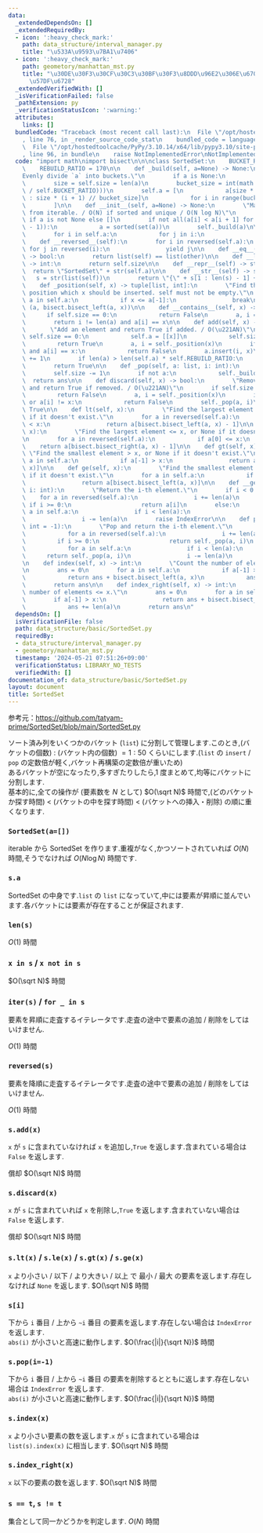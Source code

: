 ```yaml
---
data:
  _extendedDependsOn: []
  _extendedRequiredBy:
  - icon: ':heavy_check_mark:'
    path: data_structure/interval_manager.py
    title: "\u533A\u9593\u7BA1\u7406"
  - icon: ':heavy_check_mark:'
    path: geometory/manhattan_mst.py
    title: "\u30DE\u30F3\u30CF\u30C3\u30BF\u30F3\u8DDD\u96E2\u306E\u6700\u5C0F\u5168\
      \u57DF\u6728"
  _extendedVerifiedWith: []
  _isVerificationFailed: false
  _pathExtension: py
  _verificationStatusIcon: ':warning:'
  attributes:
    links: []
  bundledCode: "Traceback (most recent call last):\n  File \"/opt/hostedtoolcache/PyPy/3.10.14/x64/lib/pypy3.10/site-packages/onlinejudge_verify/documentation/build.py\"\
    , line 76, in _render_source_code_stat\n    bundled_code = language.bundle(\n\
    \  File \"/opt/hostedtoolcache/PyPy/3.10.14/x64/lib/pypy3.10/site-packages/onlinejudge_verify/languages/python.py\"\
    , line 96, in bundle\n    raise NotImplementedError\nNotImplementedError\n"
  code: "import math\nimport bisect\n\n\nclass SortedSet:\n    BUCKET_RATIO = 50\n\
    \    REBUILD_RATIO = 170\n\n    def _build(self, a=None) -> None:\n        \"\
    Evenly divide `a` into buckets.\"\n        if a is None:\n            a = list(self)\n\
    \        size = self.size = len(a)\n        bucket_size = int(math.ceil(math.sqrt(size\
    \ / self.BUCKET_RATIO)))\n        self.a = [\n            a[size * i // bucket_size\
    \ : size * (i + 1) // bucket_size]\n            for i in range(bucket_size)\n\
    \        ]\n\n    def __init__(self, a=None) -> None:\n        \"Make a new SortedSet\
    \ from iterable. / O(N) if sorted and unique / O(N log N)\"\n        a = list(a)\
    \ if a is not None else []\n        if not all(a[i] < a[i + 1] for i in range(len(a)\
    \ - 1)):\n            a = sorted(set(a))\n        self._build(a)\n\n    def __iter__(self):\n\
    \        for i in self.a:\n            for j in i:\n                yield j\n\n\
    \    def __reversed__(self):\n        for i in reversed(self.a):\n           \
    \ for j in reversed(i):\n                yield j\n\n    def __eq__(self, other)\
    \ -> bool:\n        return list(self) == list(other)\n\n    def __len__(self)\
    \ -> int:\n        return self.size\n\n    def __repr__(self) -> str:\n      \
    \  return \"SortedSet\" + str(self.a)\n\n    def __str__(self) -> str:\n     \
    \   s = str(list(self))\n        return \"{\" + s[1 : len(s) - 1] + \"}\"\n\n\
    \    def _position(self, x) -> tuple[list, int]:\n        \"Find the bucket and\
    \ position which x should be inserted. self must not be empty.\"\n        for\
    \ a in self.a:\n            if x <= a[-1]:\n                break\n        return\
    \ (a, bisect.bisect_left(a, x))\n\n    def __contains__(self, x) -> bool:\n  \
    \      if self.size == 0:\n            return False\n        a, i = self._position(x)\n\
    \        return i != len(a) and a[i] == x\n\n    def add(self, x) -> bool:\n \
    \       \"Add an element and return True if added. / O(\u221AN)\"\n        if\
    \ self.size == 0:\n            self.a = [[x]]\n            self.size = 1\n   \
    \         return True\n        a, i = self._position(x)\n        if i != len(a)\
    \ and a[i] == x:\n            return False\n        a.insert(i, x)\n        self.size\
    \ += 1\n        if len(a) > len(self.a) * self.REBUILD_RATIO:\n            self._build()\n\
    \        return True\n\n    def _pop(self, a: list, i: int):\n        ans = a.pop(i)\n\
    \        self.size -= 1\n        if not a:\n            self._build()\n      \
    \  return ans\n\n    def discard(self, x) -> bool:\n        \"Remove an element\
    \ and return True if removed. / O(\u221AN)\"\n        if self.size == 0:\n   \
    \         return False\n        a, i = self._position(x)\n        if i == len(a)\
    \ or a[i] != x:\n            return False\n        self._pop(a, i)\n        return\
    \ True\n\n    def lt(self, x):\n        \"Find the largest element < x, or None\
    \ if it doesn't exist.\"\n        for a in reversed(self.a):\n            if a[0]\
    \ < x:\n                return a[bisect.bisect_left(a, x) - 1]\n\n    def le(self,\
    \ x):\n        \"Find the largest element <= x, or None if it doesn't exist.\"\
    \n        for a in reversed(self.a):\n            if a[0] <= x:\n            \
    \    return a[bisect.bisect_right(a, x) - 1]\n\n    def gt(self, x):\n       \
    \ \"Find the smallest element > x, or None if it doesn't exist.\"\n        for\
    \ a in self.a:\n            if a[-1] > x:\n                return a[bisect.bisect_right(a,\
    \ x)]\n\n    def ge(self, x):\n        \"Find the smallest element >= x, or None\
    \ if it doesn't exist.\"\n        for a in self.a:\n            if a[-1] >= x:\n\
    \                return a[bisect.bisect_left(a, x)]\n\n    def __getitem__(self,\
    \ i: int):\n        \"Return the i-th element.\"\n        if i < 0:\n        \
    \    for a in reversed(self.a):\n                i += len(a)\n               \
    \ if i >= 0:\n                    return a[i]\n        else:\n            for\
    \ a in self.a:\n                if i < len(a):\n                    return a[i]\n\
    \                i -= len(a)\n        raise IndexError\n\n    def pop(self, i:\
    \ int = -1):\n        \"Pop and return the i-th element.\"\n        if i < 0:\n\
    \            for a in reversed(self.a):\n                i += len(a)\n       \
    \         if i >= 0:\n                    return self._pop(a, i)\n        else:\n\
    \            for a in self.a:\n                if i < len(a):\n              \
    \      return self._pop(a, i)\n                i -= len(a)\n        raise IndexError\n\
    \n    def index(self, x) -> int:\n        \"Count the number of elements < x.\"\
    \n        ans = 0\n        for a in self.a:\n            if a[-1] >= x:\n    \
    \            return ans + bisect.bisect_left(a, x)\n            ans += len(a)\n\
    \        return ans\n\n    def index_right(self, x) -> int:\n        \"Count the\
    \ number of elements <= x.\"\n        ans = 0\n        for a in self.a:\n    \
    \        if a[-1] > x:\n                return ans + bisect.bisect_right(a, x)\n\
    \            ans += len(a)\n        return ans\n"
  dependsOn: []
  isVerificationFile: false
  path: data_structure/basic/SortedSet.py
  requiredBy:
  - data_structure/interval_manager.py
  - geometory/manhattan_mst.py
  timestamp: '2024-05-21 07:51:26+09:00'
  verificationStatus: LIBRARY_NO_TESTS
  verifiedWith: []
documentation_of: data_structure/basic/SortedSet.py
layout: document
title: SortedSet
---
```


参考元：https://github.com/tatyam-prime/SortedSet/blob/main/SortedSet.py

ソート済み列をいくつかのバケット (`list`) に分割して管理します.このとき,(バケットの個数) : (バケット内の個数) ${} = 1 : 50$ くらいにします.(`list` の `insert` / `pop` の定数倍が軽く,バケット再構築の定数倍が重いため)  
あるバケットが空になったり,多すぎたりしたら,1 度まとめて,均等にバケットに分割します.  
基本的に,全ての操作が (要素数を $N$ として) $O(\sqrt N)$ 時間で,(どのバケットか探す時間) < (バケットの中を探す時間) < (バケットへの挿入・削除) の順に重くなります.

### `SortedSet(a=[])`

iterable から SortedSet を作ります.重複がなく,かつソートされていれば $O(N)$ 時間,そうでなければ $O(N \log N)$ 時間です.

### `s.a`

SortedSet の中身です.`list` の `list` になっていて,中には要素が昇順に並んでいます.各バケットには要素が存在することが保証されます.

### `len(s)`

$O(1)$ 時間

### `x in s` / `x not in s`

$O(\sqrt N)$ 時間

### `iter(s)` / `for _ in s`

要素を昇順に走査するイテレータです.走査の途中で要素の追加 / 削除をしてはいけません.

$O(1)$ 時間

### `reversed(s)`

要素を降順に走査するイテレータです.走査の途中で要素の追加 / 削除をしてはいけません.

$O(1)$ 時間

### `s.add(x)`

`x` が `s` に含まれていなければ `x` を追加し,`True` を返します.含まれている場合は `False` を返します.

償却 $O(\sqrt N)$ 時間

### `s.discard(x)`

`x` が `s` に含まれていれば `x` を削除し,`True` を返します.含まれていない場合は `False` を返します.

償却 $O(\sqrt N)$ 時間

### `s.lt(x)` / `s.le(x)` / `s.gt(x)` / `s.ge(x)`

`x` より小さい / 以下 / より大きい / 以上 で 最小 / 最大 の要素を返します.存在しなければ `None` を返します. $O(\sqrt N)$ 時間

### `s[i]`

下から `i` 番目 / 上から `~i` 番目 の要素を返します.存在しない場合は `IndexError` を返します.  
`abs(i)` が小さいと高速に動作します. $O(\frac{|i|}{\sqrt N})$ 時間

### `s.pop(i=-1)`

下から `i` 番目 / 上から `~i` 番目 の要素を削除するとともに返します.存在しない場合は `IndexError` を返します.  
`abs(i)` が小さいと高速に動作します. $O(\frac{|i|}{\sqrt N})$ 時間

### `s.index(x)`

`x` より小さい要素の数を返します.`x` が `s` に含まれている場合は `list(s).index(x)` に相当します. $O(\sqrt N)$ 時間

### `s.index_right(x)`

`x` 以下の要素の数を返します. $O(\sqrt N)$ 時間

### `s == t`, `s != t`

集合として同一かどうかを判定します. $O(N)$ 時間
